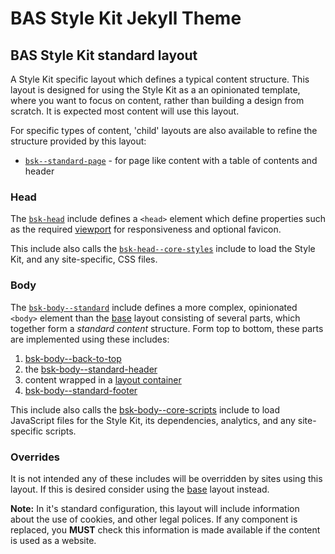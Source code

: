 # BAS Style Kit Jekyll Theme

## BAS Style Kit standard layout

A Style Kit specific layout which defines a typical content structure. This layout is designed for using the Style Kit 
as a an opinionated template, where you want to focus on content, rather than building a design from scratch. It is 
expected most content will use this layout.

For specific types of content, 'child' layouts are also available to refine the structure provided by this layout:

* [`bsk--standard-page`](/docs/layout/bsk--standard-page.md) - for page like content with a table of contents and header

### Head

The [`bsk-head`](/docs/include/bsk-head.md) include defines a `<head>` element which define properties such as the
required [viewport](https://style-kit.web.bas.ac.uk/start/standards-accessibility/#responsiveness-and-mobile-first) for
responsiveness and optional favicon.

This include also calls the [`bsk-head--core-styles`](/docs/include/bsk-head--core-styles.md) include to load the Style 
Kit, and any site-specific, CSS files.

### Body

The [`bsk-body--standard`](/docs/include/bsk-body--standard.md) include defines a more complex, opinionated `<body>` 
element than the [base](/docs/layout/bsk--base.md) layout consisting of several parts, which together form a 
*standard content* structure. Form top to bottom, these parts are implemented using these includes:

1. [bsk-body--back-to-top](/docs/include/bsk-body--back-to-top.md)
2. the [bsk-body--standard-header](/docs/include/bsk-body--standard-header.md)
3. content wrapped in a [layout container](https://style-kit.web.bas.ac.uk/core/layout/#containers)
4. [bsk-body--standard-footer](/docs/include/bsk-body--standard-footer.md)

This include also calls the [bsk-body--core-scripts](/docs/include/bsk-body--core-scripts.md) include to load JavaScript
files for the Style Kit, its dependencies, analytics, and any site-specific scripts.

### Overrides

It is not intended any of these includes will be overridden by sites using this layout. If this is desired consider 
using the [base](/docs/layout/bsk--base.md) layout instead.

**Note:** In it's standard configuration, this layout will include information about the use of cookies, and other legal 
polices. If any component is replaced, you **MUST** check this information is made available if the content is used 
as a website.
